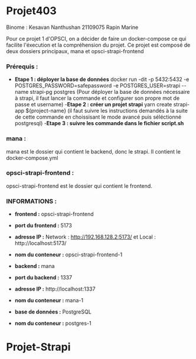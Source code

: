 # Projet403
Binome : 
Kesavan Nanthushan 21109075
Rapin Marine 

Pour ce projet 1 d'OPSCI, on a décider de faire un docker-compose ce qui facilite l'éxecution et la compréhension du projet. Ce projet est composé de deux dossiers principaux, mana et opsci-strapi-frontend

### Prérequis : 

- **Etape 1 : déployer la base de données** docker run -dit -p 5432:5432 -e POSTGRES_PASSWORD=safepassword -e POSTGRES_USER=strapi --name strapi-pg postgres
(Pour déployer la base de données nécessaire à strapi, il faut lancer la commande et configurer son propre mot de passe et username)
-**Etape 2 : créer un projet strapi** yarn create strapi-app ${project-name}
(il faut suivre les instructions demandés à la suite de cette commande en choissisant le mode avancé puis séléctionné postgresql)
-**Etape 3 : suivre les commande dans le fichier script.sh** 


### mana : 

mana est le dossier qui contient le backend, donc le strapi. Il contient le docker-compose.yml 

### opsci-strapi-frontend : 

opsci-strapi-frontend est le dossier qui contient le frontend.


### INFORMATIONS : 

- **frontend :** opsci-strapi-frontend
- **port du frontend :** 5173
- **adresse IP :** Network : http://192.168.128.2:5173/ et Local : http://localhost:5173/
- **nom du conteneur :** opsci-strapi-frontend-1


- **backend :** mana
- **port du backend :** 1337
- **adresse IP :** http://localhost:1337
- **nom du conteneur :** mana-1

- **base de données :** PostgreSQL
- **nom du conteneur :** postgres-1

# Projet-Strapi
